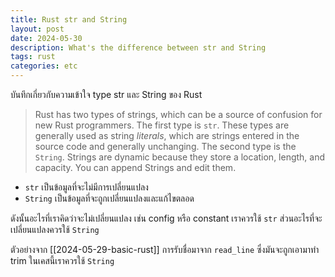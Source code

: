 ```yaml
---
title: Rust str and String
layout: post
date: 2024-05-30
description: What's the difference between str and String
tags: rust
categories: etc
---
```


บันทึกเกี่ยวกับความเข้าใจ type str และ String ของ Rust

> Rust has two types of strings, which can be a source of confusion for new Rust programmers. The first type is `str`. These types are generally used as string *literals*, which are strings entered in the source code and generally unchanging. The second type is the `String`. Strings are dynamic because they store a location, length, and capacity. You can append Strings and edit them.

- `str` เป็นข้อมูลที่จะไม่มีการเปลี่ยนแปลง
- `String` เป็นข้อมูลที่จะถูกเปลี่ยนแปลงและแก้ไขตลอด

ดังนั้นอะไรที่เราคิดว่าจะไม่เปลี่ยนแปลง เช่น config หรือ constant เราควรใช้ `str` ส่วนอะไรที่จะเปลี่ยนแปลงควรใช้ `String`

ตัวอย่างจาก [[2024-05-29-basic-rust]] การรับชื่อมาจาก `read_line` ซึ่งมันจะถูกเอามาทำ trim ในเคสนี้เราควรใช้ `String`
